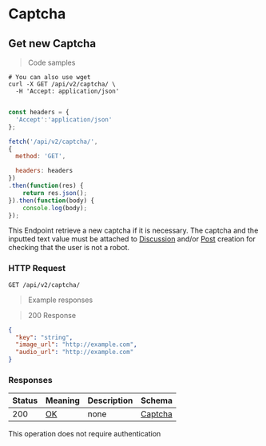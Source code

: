 <h1 id="selfcommunity-api-captcha">Captcha</h1>

## Get new Captcha

<a id="opIdCaptcha"></a>

> Code samples

```shell
# You can also use wget
curl -X GET /api/v2/captcha/ \
  -H 'Accept: application/json'

```

```javascript

const headers = {
  'Accept':'application/json'
};

fetch('/api/v2/captcha/',
{
  method: 'GET',

  headers: headers
})
.then(function(res) {
    return res.json();
}).then(function(body) {
    console.log(body);
});

```

This Endpoint retrieve a new captcha if it is necessary. The captcha and the inputted text value must be attached to [Discussion](#opIdcreateDiscussion) and/or [Post](#opIdcreatePost) creation for checking that the user is not a robot.

<h3 id="http-request">HTTP Request</h3>

`GET /api/v2/captcha/`

> Example responses

> 200 Response

```json
{
  "key": "string",
  "image_url": "http://example.com",
  "audio_url": "http://example.com"
}
```

<h3 id="Captcha-responses">Responses</h3>

|Status|Meaning|Description|Schema|
|---|---|---|---|
|200|[OK](https://tools.ietf.org/html/rfc7231#section-6.3.1)|none|[Captcha](#schemacaptcha)|

<aside class="success">
This operation does not require authentication
</aside>
